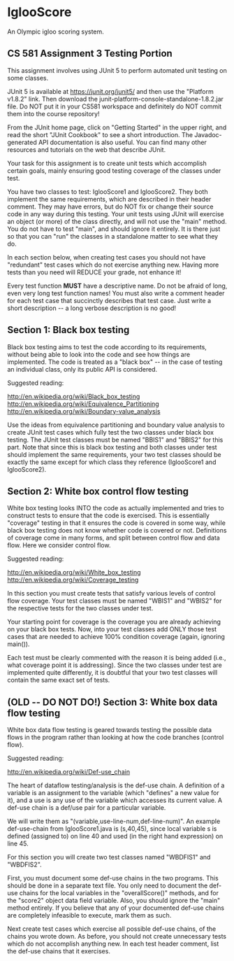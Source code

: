 # IglooScore
An Olympic igloo scoring system.

## CS 581 Assignment 3 Testing Portion

This assignment involves using JUnit 5 to perform automated
unit testing on some classes.

JUnit 5 is available at https://junit.org/junit5/ and then 
use the "Platform v1.8.2" link. Then download the
junit-platform-console-standalone-1.8.2.jar file. Do NOT put 
it in your CS581 workspace and definitely do NOT commit them
into the course repository!

From the JUnit home page, click on "Getting Started" in the 
upper right, and read the short "JUnit Cookbook" to see a short
introduction. The Javadoc-generated API documentation is also
useful. You can find many other resources and tutorials on the
web that describe JUnit.

Your task for this assignment is to create unit tests which
accomplish certain goals, mainly ensuring good testing coverage
of the classes under test. 

You have two classes to test: IglooScore1 and IglooScore2. They 
both implement the same requirements, which are described in 
their header comment. They may have errors, but do NOT fix or
change their source code in any way during this testing. 
Your unit tests using JUnit will exercise an object (or more) of 
the class directly, and will not use the "main" method. You do not 
have to test "main", and should ignore it entirely. It is there 
just so that you can "run" the classes in a standalone matter to 
see what they do.

In each section below, when creating test cases you should not
have "redundant" test cases which do not exercise anything new.
Having more tests than you need will REDUCE your grade, not
enhance it! 

Every test function __MUST__ have a descriptive name. Do not be
afraid of long, even very long test function names!
You must also write a comment header for each test case that 
succinctly describes that test case. Just write a short 
description -- a long verbose description is no good!

## Section 1: Black box testing

Black box testing aims to test the code according to its
requirements, without being able to look into the code and
see how things are implemented. The code is treated as a
"black box" -- in the case of testing an individual class, 
only its public API is considered.

Suggested reading:

http://en.wikipedia.org/wiki/Black_box_testing
http://en.wikipedia.org/wiki/Equivalence_Partitioning
http://en.wikipedia.org/wiki/Boundary-value_analysis

Use the ideas from equivalence partitioning and boundary
value analysis to create JUnit test cases which fully test
the two classes under black box testing. The JUnit test
classes must be named "BBIS1" and "BBIS2" for this part.
Note that since this is black box testing and both classes 
under test should implement the same requirements, your two
test classes should be exactly the same except for which
class they reference (IglooScore1 and IglooScore2).

## Section 2: White box control flow testing

White box testing looks INTO the code as actually implemented
and tries to construct tests to ensure that the code is
exercised. This is essentially "coverage" testing in that it
ensures the code is covered in some way, while black box 
testing does not know whether code is covered or not. Definitions
of coverage come in many forms, and split between control flow
and data flow. Here we consider control flow.

Suggested reading:

http://en.wikipedia.org/wiki/White_box_testing
http://en.wikipedia.org/wiki/Coverage_testing

In this section you must create tests that satisfy various
levels of control flow coverage. Your test classes must be named
"WBIS1" and "WBIS2" for the respective tests for the two
classes under test. 

Your starting point for coverage is the coverage you are already
achieving on your black box tests. Now, into your test classes 
add ONLY those test cases that are needed to achieve 100% condition
coverage (again, ignoring main()).

Each test must be clearly commented with the reason it is being
added (i.e., what coverage point it is addressing). Since the 
two classes under test are implemented quite differently, it is 
doubtful that your two test classes will contain the same exact set 
of tests.

## (OLD -- DO NOT DO!) Section 3: White box data flow testing 

White box data flow testing is geared towards testing the 
possible data flows in the program rather than looking at
how the code branches (control flow).

Suggested reading:

http://en.wikipedia.org/wiki/Def-use_chain

The heart of dataflow testing/analysis is the def-use chain.
A definition of a variable is an assignment to the variable
(which "defines" a new value for it), and a use is any use
of the variable which accesses its current value. A def-use
chain is a def/use pair for a particular variable.

We will write them as "(variable,use-line-num,def-line-num)".
An example def-use-chain from IglooScore1.java is (s,40,45),
since local variable s is defined (assigned to) on line 40
and used (in the right hand expression) on line 45.

For this section you will create two test classes named 
"WBDFIS1" and "WBDFIS2". 

First, you must document some def-use chains in the two programs.
This should be done in a separate text file. You only need to 
document the def-use chains for the local variables in the 
"overallScore()" methods, and for the "score2" object data field
variable. Also, you should ignore the "main" method entirely. If you 
believe that any of your documented def-use chains are completely 
infeasible to execute, mark them as such.

Next create test cases which exercise all possible def-use chains,
of the chains you wrote down. As before, you should not create unnecessary 
tests which do not accomplish anything new. In each test header comment, 
list the def-use chains that it exercises.


